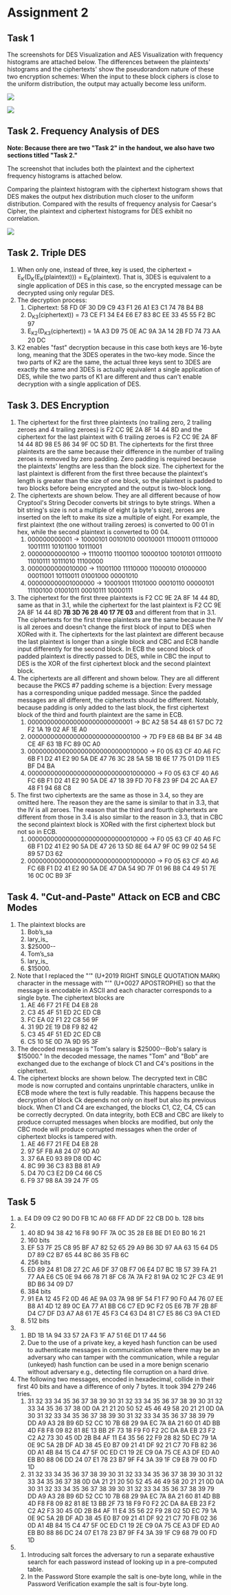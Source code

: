 # Assignment 2

## Task 1

The screenshots for DES Visualization and AES Visualization with frequency histograms are attached below. The differences between the plaintexts' histograms and the ciphertexts' show the pseudorandom nature of these two encryption schemes: When the input to these block ciphers is close to the uniform distribution, the output may actually become less uniform.

![](imgs/2-1-des.png)

![](imgs/2-1-aes.png)

## Task 2. Frequency Analysis of DES

**Note: Because there are two "Task 2" in the handout, we also have two sections titled "Task 2."**

The screenshot that includes both the plaintext and the ciphertext frequency histograms is attached below.

Comparing the plaintext histogram with the ciphertext histogram shows that DES makes the output hex distribution much closer to the uniform distribution. Compared with the results of frequency analysis for Caesar's Cipher, the plaintext and ciphertext histograms for DES exhibit no correlation.

![](imgs/2-2.png)

## Task 2. Triple DES

1. When only one, instead of three, key is used, the ciphertext = E<sub>K</sub>(D<sub>K</sub>(E<sub>K</sub>(plaintext))) = E<sub>K</sub>(plaintext). That is, 3DES is equivalent to a single application of DES in this case, so the encrypted message can be decrypted using only regular DES.
2. The decryption process:
    1. Ciphertext: 58 FD 0F 30 D9 C9 43 F1 26 A1 E3 C1 74 78 B4 B8
    2. D<sub>K3</sub>(ciphertext)) = 73 CE F1 34 E4 E6 E7 83 8C EE 33 45 55 F2 BC 97
    3. E<sub>K2</sub>(D<sub>K3</sub>(ciphertext)) = 1A A3 D9 75 0E AC 9A 3A 14 2B FD 74 73 AA 20 DC
3. K2 enables "fast" decryption because in this case both keys are 16-byte long, meaning that the 3DES operates in the two-key mode. Since the two parts of K2 are the same, the actual three keys sent to 3DES are exactly the same and 3DES is actually equivalent a single application of DES, while the two parts of K1 are different and thus can't enable decryption with a single application of DES.

## Task 3. DES Encryption

1. The ciphertext for the first three plaintexts (no trailing zero, 2 trailing zeroes and 4 trailing zeroes) is F2 CC 9E 2A 8F 14 44 8D and the ciphertext for the last plaintext with 6 trailing zeroes is F2 CC 9E 2A 8F 14 44 8D 98 E5 86 34 9F 0C 5D B1. The ciphertexts for the first three plaintexts are the same because their difference in the number of trailing zeroes is removed by zero padding. Zero padding is required because the plaintexts' lengths are less than the block size. The ciphertext for the last plaintext is different from the first three because the plaintext's length is greater than the size of one block, so the plaintext is padded to two blocks before being encrypted and the output is two-block long.
2. The ciphertexts are shown below. They are all different because of how Cryptool's String Decoder converts bit strings to byte strings. When a bit string's size is not a multiple of eight (a byte's size), zeroes are inserted on the left to make its size a multiple of eight. For example, the first plaintext (the one without trailing zeroes) is converted to 00 01 in hex, while the second plaintext is converted to 00 04.
    1. 000000000001 → 10000101 00101010 00010001 11100011 01110000 10011111 10101100 10111001
    2. 00000000000100 → 11100110 11001100 10000100 10010101 01110010 11010111 10111010 11100000
    3. 0000000000010000 → 11001100 11110000 11000010 01000000 00011001 10110011 01001000 00001010
    4. 000000000001000000 → 10001001 11101000 00010110 00000101 11100100 01001011 00010111 10000111
3. The ciphertext for the first three plaintexts is F2 CC 9E 2A 8F 14 44 8D, same as that in 3.1, while the ciphertext for the last plaintext is F2 CC 9E 2A 8F 14 44 8D **7B 3D 76 28 40 17 7E 03** and different from that in 3.1. The ciphertexts for the first three plaintexts are the same because the IV is all zeroes and doesn't change the first block of input to DES when XORed with it. The ciphertexts for the last plaintext are different because the last plaintext is longer than a single block and CBC and ECB handle input differently for the second block. In ECB the second block of padded plaintext is directly passed to DES, while in CBC the input to DES is the XOR of the first ciphertext block and the second plaintext block.
4. The ciphertexts are all different and shown below. They are all different because the PKCS #7 padding scheme is a bijection: Every message has a corresponding unique padded message. Since the padded messages are all different, the ciphertexts should be different. Notably, because padding is only added to the last block, the first ciphertext block of the third and fourth plaintext are the same in ECB.
    1. 0000000000000000000000000001 → BC A2 58 54 48 61 57 DC 72 F2 1A 19 02 AF 1E A0
    2. 000000000000000000000000000100 → 7D F9 E8 6B B4 BF 34 4B CE 4F 63 1B FC 89 0C A0
    3. 00000000000000000000000000010000 → F0 05 63 CF 40 A6 FC 6B F1 D2 41 E2 90 5A DE 47 76 3C 28 5A 5B 1B 6E 17 75 01 D9 11 E5 BF D4 BA
    4. 0000000000000000000000000001000000 → F0 05 63 CF 40 A6 FC 6B F1 D2 41 E2 90 5A DE 47 18 39 FD 70 F8 23 9F D4 2C AA E7 48 F1 94 68 C8
5. The first two ciphertexts are the same as those in 3.4, so they are omitted here. The reason they are the same is similar to that in 3.3, that the IV is all zeroes. The reason that the third and fourth ciphertexts are different from those in 3.4 is also similar to the reason in 3.3, that in CBC the second plaintext block is XORed with the first ciphertext block but not so in ECB.
    1. 00000000000000000000000000010000 → F0 05 63 CF 40 A6 FC 6B F1 D2 41 E2 90 5A DE 47 26 13 5D 8E 64 A7 9F 0C 99 02 54 5E 89 57 D3 62
    2. 0000000000000000000000000001000000 → F0 05 63 CF 40 A6 FC 6B F1 D2 41 E2 90 5A DE 47 DA 54 9D 7F 01 96 B8 C4 49 51 7E 16 0C 0C B9 3F

## Task 4. "Cut-and-Paste" Attack on ECB and CBC Modes

1. The plaintext blocks are
    1. Bob’s_sa
    2. lary_is_
    3. $25000--
    4. Tom’s_sa
    5. lary_is_
    6. $15000.
2. Note that I replaced the "’" (U+2019 RIGHT SINGLE QUOTATION MARK) character in the message with "'" (U+0027 APOSTROPHE) so that the message is encodable in ASCII and each character corresponds to a single byte. The ciphertext blocks are
    1. AE 46 F7 21 FE D4 E8 28
    2. C3 45 4F 51 ED 2C ED CB
    3. FC EA 02 F1 22 C8 56 9F
    4. 31 9D 2E 19 D8 F9 82 42
    5. C3 45 4F 51 ED 2C ED CB
    6. C5 10 5E 0D 7A 9D 95 3F
3. The decoded message is "Tom's salary is $25000--Bob's salary is $15000." In the decoded message, the names "Tom" and "Bob" are exchanged due to the exchange of block C1 and C4's positions in the ciphertext.
4. The ciphertext blocks are shown below. The decrypted text in CBC mode is now corrupted and contains unprintable characters, unlike in ECB mode where the text is fully readable. This happens because the decryption of block Ck depends not only on itself but also its previous block. When C1 and C4 are exchanged, the blocks C1, C2, C4, C5 can be correctly decrypted. On data integrity, both ECB and CBC are likely to produce corrupted messages when blocks are modified, but only the CBC mode will produce corrupted messages when the order of ciphertext blocks is tampered with.
    1. AE 46 F7 21 FE D4 E8 28
    2. 97 5F FB A8 24 07 9D A0
    3. 37 6A E0 93 89 D8 0D 4C
    4. 8C 99 36 C3 83 B8 81 A9
    5. D4 70 C3 E2 D9 C4 66 C5
    6. F9 37 98 8A 39 24 7F 05

## Task 5

1. a. E4 D9 09 C2 90 D0 FB 1C A0 68 FF AD DF 22 CB D0 b. 128 bits
2. 1. 40 8D 94 38 42 16 F8 90 FF 7A 0C 35 28 E8 BE D1 E0 B0 16 21 
   2. 160 bits
   3. EF 53 7F 25 C8 95 BF A7 82 52 65 29 A9 B6 3D 97 AA 63 15 64 D5 D7 89 C2 B7 65 44 8C 86 35 FB 6C
   4. 256 bits
   5. ED 89 24 81 D8 27 2C A6 DF 37 0B F7 06 E4 D7 BC 1B 57 39 FA 21 77 AA E6 C5 0E 94 66 78 71 8F C6 7A 7A F2 81 9A 02 1C 2F C3 4E 91 BD B6 34 09 D7
   6. 384 bits
   7. 91 EA 12 45 F2 0D 46 AE 9A 03 7A 98 9F 54 F1 F7 90 F0 A4 76 07 EE B8 A1 4D 12 89 0C EA 77 A1 BB C6 C7 ED 9C F2 05 E6 7B 7F 2B 8F D4 C7 DF D3 A7 A8 61 7E 45 F3 C4 63 D4 81 C7 E5 86 C3 9A C1 ED
   8. 512 bits
3. 1. BD 1B 1A 94 33 57 2A F3 1F A7 51 6E D1 17 44 56
   2. Due to the use of a private key, a keyed hash function can be used to authenticate messages in communication where there may be an adversary who can tamper with the communication, while a regular (unkeyed) hash function can be used in a more benign scenario without adversary e.g., detecting file corruption on a hard drive.
4. The following two messages, encoded in hexadecimal, collide in their first 40 bits and have a difference of only 7 bytes. It took 394 279 246 tries.
    1. 31 32 33 34 35 36 37 38 39 30 31 32 33 34 35 36 37 38 39 30 31 32 33 34 35 36 37 38 0D 0A 21 21 20 50 52 45 46 49 58 20 21 21 0D 0A 30 31 32 33 34 35 36 37 38 39 30 31 32 33 34 35 36 37 38 39 79 DD A9 A3 28 B9 6D 52 CC 10 7B 68 29 9A EC 7A 8A 21 60 01 4D BB 4D F8 F8 09 82 81 8E 13 BB 2F 73 18 F9 F0 F2 2C DA 8A EB 23 F2 C2 A2 73 30 45 0D 2B B4 AF 11 E4 35 56 22 F9 28 82 5D EC 79 1A 0E 9C 5A 2B DF AD 38 45 E0 B7 09 21 41 DF 92 21 C7 70 FB 82 36 0D A1 4B 84 15 C4 47 5F 0C ED C1 19 2E C9 0A 75 CE A3 DF ED A0 EB B0 88 06 DD 24 07 E1 78 23 B7 9F F4 3A 39 1F C9 E8 79 00 FD 1D
    2. 31 32 33 34 35 36 37 38 39 30 31 32 33 34 35 36 37 38 39 30 31 32 33 34 35 36 37 38 0D 0A 21 21 20 50 52 45 46 49 58 20 21 21 0D 0A 30 31 32 33 34 35 36 37 38 39 30 31 32 33 34 35 36 37 38 39 79 DD A9 A3 28 B9 6D 52 CC 10 7B 68 29 9A EC 7A 8A 21 60 81 4D BB 4D F8 F8 09 82 81 8E 13 BB 2F 73 18 F9 F0 F2 2C DA 8A EB 23 F2 C2 A2 F3 30 45 0D 2B B4 AF 11 E4 35 56 22 F9 28 02 5D EC 79 1A 0E 9C 5A 2B DF AD 38 45 E0 B7 09 21 41 DF 92 21 C7 70 FB 02 36 0D A1 4B 84 15 C4 47 5F 0C ED C1 19 2E C9 0A 75 CE A3 DF ED A0 EB B0 88 86 DC 24 07 E1 78 23 B7 9F F4 3A 39 1F C9 68 79 00 FD 1D
5. 1. Introducing salt forces the adversary to run a separate exhaustive search for each password instead of looking up in a pre-computed table.
   2. In the Password Store example the salt is one-byte long, while in the Password Verification example the salt is four-byte long.
